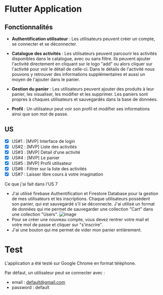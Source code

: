 # Flutter Application 

## Fonctionnalités

- **Authentification utilisateur** : Les utilisateurs peuvent créer un compte, se connecter et se déconnecter. 

- **Catalogue des activités** : Les utilisateurs peuvent parcourir les activités disponibles dans le catalogue, avec ou sans filtre. Ils peuvent ajouter l'activité directement en cliquant sur le logo "add" ou alors cliquer sur l'activité pour voir le détail de celle-ci. Dans le détails de l'activité nous pouvons y retrouver des informations supplémentaires et aussi un moyen de l'ajouter dans le panier. 

- **Gestion du panier** : Les utilisateurs peuvent ajouter des produits à leur panier, les visualiser, les modifier et les supprimer. Les paniers sont propres à chaques utilisateurs et sauvegardés dans la base de données.

- **Profil** : Un utilisateur peut voir son profil et modifier ses informations ainsi que son mot de passe. 

## US 
- [x] US#1 : [MVP] Interface de login
- [x] US#2 : [MVP] Liste des activités
- [x] US#3 : [MVP] Détail d’une activité
- [x] US#4 : [MVP] Le panier
- [x] US#5 : [MVP] Profil utilisateur 
- [x] US#6 : Filtrer sur la liste des activités
- [x] US#7 : Laisser libre cours à votre imagination

Ce que j'ai fait dans l'US 7 
- J'ai utilisé firebase Authentification et Firestore Database pour la gestion de mes utilisateurs et les inscriptions. Chaque utilisateurs possèdent son panier, qui est sauvegardé s'il se déconnecte. J'ai utilisé un format de données qui me permet de sauvegarder une collection "Cart" dans une collection "Users".
![image](https://github.com/MorganSauvignon/flutter_first_app/assets/70762614/e342c763-5746-4364-a3a7-e3fccc388061)
- Pour se créer une nouveau compte, vous devez rentrer votre mail et votre mot de passe et cliquer sur "s'inscrire". 
- J'ai une bouton qui me permet de vider mon panier entièrement. 





# Test 

L'application a été testé sur Google Chrome en format téléphone. 

Par défaut, un utilisateur peut se connecter avec : 
- email : default@gmail.com
- password : default
